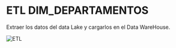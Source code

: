 # ETL DIM_DEPARTAMENTOS
Extraer los datos del data Lake y cargarlos en el Data WareHouse.

![ETL]( [https://github.com/Lady-Lopez-2025/Conectividad_Instituciones_Educativas_Boyaca/blob/904e6ce90f84e830f1990edc5b6397237c61b33c/DataLake/ETL/Conectividad_Boyaca/etl_conectividad_boyaca.jpeg](https://github.com/Lady-Lopez-2025/Conectividad_Instituciones_Educativas_Boyaca/blob/c0e37ee13f0d17fd1d4911bb75ca3e27faca002a/DataWareHouse/Dim_Departamentos/dim_departamentos.jpeg))

